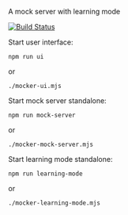 A mock server with learning mode

[![Build Status](https://travis-ci.org/kroonprins/mocker.svg?branch=master)](https://travis-ci.org/kroonprins/mocker)

Start user interface:
```shell
npm run ui
```
or
```shell
./mocker-ui.mjs
```

Start mock server standalone:
```shell
npm run mock-server
```
or
```shell
./mocker-mock-server.mjs
```

Start learning mode standalone:
```shell
npm run learning-mode
```
or
```shell
./mocker-learning-mode.mjs
```
